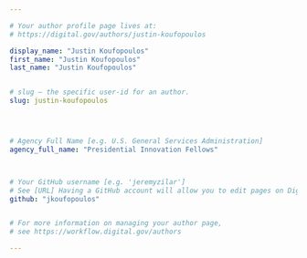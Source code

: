 ```yaml
---

# Your author profile page lives at:
# https://digital.gov/authors/justin-koufopoulos

display_name: "Justin Koufopoulos"
first_name: "Justin Koufopoulos"
last_name: "Justin Koufopoulos"


# slug — the specific user-id for an author.
slug: justin-koufopoulos




# Agency Full Name [e.g. U.S. General Services Administration]
agency_full_name: "Presidential Innovation Fellows"



# Your GitHub username [e.g. 'jeremyzilar']
# See [URL] Having a GitHub account will allow you to edit pages on DigitalGov. The image used in your GitHub account can also be used to populate your digital.gov profile photo.
github: "jkoufopoulos"


# For more information on managing your author page,
# see https://workflow.digital.gov/authors

---
```

